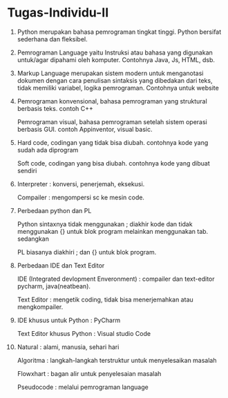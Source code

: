 # Tugas-Individu-II
1. Python merupakan bahasa pemrograman tingkat tinggi. Python bersifat sederhana dan fleksibel. 
2. Pemrograman Language yaitu Instruksi atau bahasa yang digunakan untuk/agar dipahami oleh komputer. Contohnya Java, Js, HTML, dsb.
3. Markup Language merupakan sistem modern untuk menganotasi dokumen dengan cara penulisan sintaksis yang dibedakan dari teks, tidak memiliki variabel, logika pemrograman. Contohnya untuk website
4. Pemrograman konvensional, bahasa pemrograman yang struktural berbasis teks. contoh C++

   Pemrograman visual, bahasa pemrograman setelah sistem operasi berbasis GUI. contoh Appinventor, visual basic.
   
5. Hard code, codingan yang tidak bisa diubah. contohnya kode yang sudah ada diprogram

   Soft code, codingan yang bisa diubah. contohnya kode yang dibuat sendiri
6. Interpreter : konversi, penerjemah, eksekusi.

   Compailer   : mengompersi sc ke mesin code.
7. Perbedaan python dan PL

   Python sintaxnya tidak menggunakan ; diakhir kode dan tidak menggunakan {} untuk blok program melainkan menggunakan tab. sedangkan
   
   PL biasanya diakhiri ; dan {} untuk blok program.
8. Perbedaan IDE  dan Text Editor

   IDE (Integrated devlopment Enveronment) : compailer dan text-editor pycharm, java(neatbean).
   
   Text Editor : mengetik coding, tidak bisa menerjemahkan atau mengkompailer.
9. IDE khusus untuk Python : PyCharm

   Text Editor khusus Python : Visual studio Code
10. Natural : alami, manusia, sehari hari

    Algoritma : langkah-langkah terstruktur untuk menyelesaikan masalah
    
    Flowxhart : bagan alir untuk penyelesaian masalah
    
    Pseudocode : melalui pemrograman language
